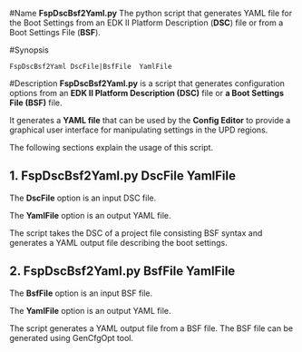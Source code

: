 #Name
**FspDscBsf2Yaml.py** The python script that generates YAML file for
the Boot Settings from an EDK II Platform Description (**DSC**) file
or from a Boot Settings File (**BSF**).

#Synopsis
```
FspDscBsf2Yaml DscFile|BsfFile  YamlFile
```

#Description
**FspDscBsf2Yaml.py** is a script that generates configuration options from an
**EDK II Platform Description (DSC)** file or **a Boot Settings File (BSF)** file.

It generates a **YAML file** that can be used by the **Config Editor** to provide
a graphical user interface for manipulating settings in the UPD regions.

The following sections explain the usage of this script.

## 1. FspDscBsf2Yaml.py DscFile YamlFile

The **DscFile** option is an input DSC file.

The **YamlFile** option is an output YAML file.

The script takes the DSC of a project file consisting BSF syntax and
generates a YAML output file describing the boot settings.

## 2. FspDscBsf2Yaml.py BsfFile YamlFile

The **BsfFile** option is an input BSF file.

The **YamlFile** option is an output YAML file.

The script generates a YAML output file from a BSF file. The BSF file
can be generated using GenCfgOpt tool.
